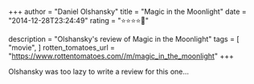 +++
author = "Daniel Olshansky"
title = "Magic in the Moonlight"
date = "2014-12-28T23:24:49"
rating = "⭐⭐⭐⭐🌟"

description = "Olshansky's review of Magic in the Moonlight"
tags = [
    "movie",
]
rotten_tomatoes_url = "https://www.rottentomatoes.com//m/magic_in_the_moonlight"
+++

Olshansky was too lazy to write a review for this one...
